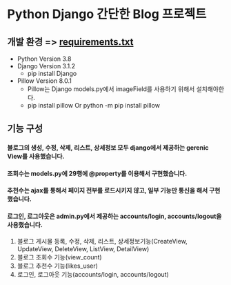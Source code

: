 # Python Django 간단한 Blog 프로젝트

## 개발 환경 => [requirements.txt](https://github.com/jaedeokhan/Blog-Django/blob/main/requirements.txt)

* Python Version 3.8
* Django Version 3.1.2
   * pip install Django
* Pillow Version 8.0.1 
   * Pillow는 Django models.py에서 imageField를 사용하기 위해서 설치해야한다.
   * pip install pillow Or python -m pip install pillow

## 기능 구성
#### 블로그의 생성, 수정, 삭제, 리스트, 상세정보 모두 django에서 제공하는 gerenic View를 사용했습니다. 
#### 조회수는 models.py에 29행에 @property를 이용해서 구현했습니다. 
#### 추천수는 ajax를 통해서 페이지 전부를 로드시키지 않고, 일부 기능만 통신을 해서 구현했습니다.
#### 로그인, 로그아웃은 admin.py에서 제공하는 accounts/login, accounts/logout을 사용했습니다.

1. 블로그 게시물 등록, 수정, 삭제, 리스트, 상세정보기능(CreateView, UpdateView, DeleteView, ListView, DetailView)
2. 블로그 조회수 기능(view_count)
3. 블로그 추천수 기능(likes_user)
4. 로그인, 로그아웃 기능(accounts/login, accounts/logout)

